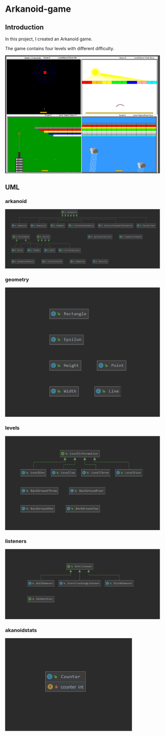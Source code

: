 # Arkanoid-game
## Introduction
In this project, I created an Arkanoid game.

The game contains four levels with different difficulty.

![levels](https://raw.githubusercontent.com/GalYehezkel/Arkanoid-game/master/images/levels.png)

## UML

### arkanoid

![arkanoid](https://raw.githubusercontent.com/GalYehezkel/Arkanoid-game/master/images/arkanoid.png)

### geometry

![geometry](https://raw.githubusercontent.com/GalYehezkel/Arkanoid-game/master/images/geometry.png)

### levels

![levelsDiagram](https://raw.githubusercontent.com/GalYehezkel/Arkanoid-game/master/images/levelsDiagram.png)

### listeners

![listeners](https://raw.githubusercontent.com/GalYehezkel/Arkanoid-game/master/images/listeners.png)

### akanoidstats

![akanoidstats](https://raw.githubusercontent.com/GalYehezkel/Arkanoid-game/master/images/akanoidstats.png)

